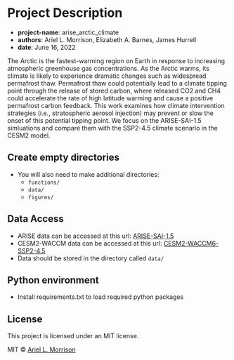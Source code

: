 # Project Description
* __project-name__: arise_arctic_climate
* __authors__: Ariel L. Morrison, Elizabeth A. Barnes, James Hurrell
* __date__: June 16, 2022

The Arctic is the fastest-warming region on Earth in response to increasing atmospheric greenhouse gas concentrations. As the Arctic warms, its climate is likely to experience dramatic changes such as widespread permafrost thaw. Permafrost thaw could potentially lead to a climate tipping point through the release of stored carbon, where released CO2 and CH4 could accelerate the rate of high latitude warming and cause a positive permafrost carbon feedback. This work examines how climate intervention strategies (i.e., stratospheric aerosol injection) may prevent or slow the onset of this potential tipping point. We focus on the ARISE-SAI-1.5 simluations and compare them with the SSP2-4.5 climate scenario in the CESM2 model.

## Create empty directories
* You will also need to make additional directories:
    * ```functions/```
    * ```data/```
    * ```figures/```    

## Data Access
* ARISE data can be accessed at this url: [ARISE-SAI-1.5](https://www.earthsystemgrid.org/dataset/ucar.cgd.ccsm4.ARISE-SAI-1.5.html)
* CESM2-WACCM data can be accessed at this url: [CESM2-WACCM6-SSP2-4.5](https://www.earthsystemgrid.org/dataset/ucar.cgd.cesm2.waccm6.ssp245.html)
* Data should be stored in the directory called ```data/```

## Python environment
* Install requirements.txt to load required python packages 

## License
This project is licensed under an MIT license.

MIT © [Ariel L. Morrison](https://github.com/ariel-morrison)
